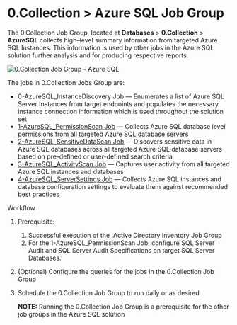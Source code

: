 # 0.Collection > Azure SQL Job Group

The 0.Collection Job Group, located at **Databases** > **0.Collection** > **AzureSQL** collects
high–level summary information from targeted Azure SQL Instances. This information is used by other
jobs in the Azure SQL solution further analysis and for producing respective reports.

![0.Collection Job Group - Azure SQL](/img/versioned_docs/accessanalyzer_11.6/accessanalyzer/solutions/databases/azuresql/collection/collectionjobmenu.webp)

The jobs in 0.Collection Jobs Group are:

- 0-AzureSQL_InstanceDiscovery Job — Enumerates a list of Azure SQL Server Instances from target
  endpoints and populates the necessary instance connection information which is used throughout the
  solution set
- [1-AzureSQL_PermissionScan Job](/docs/accessanalyzer/11.6/accessanalyzer/solutions/databases/azuresql/collection/azuresql_permissionscan-1.md)
  — Collects Azure SQL database level permissions from all targeted Azure SQL database servers
- [2-AzureSQL_SensitiveDataScan Job](/docs/accessanalyzer/11.6/accessanalyzer/solutions/databases/azuresql/collection/2-azuresql_sensitivedatascan.md)
  — Discovers sensitive data in Azure SQL databases across all targeted Azure SQL database servers
  based on pre-defined or user-defined search criteria
- [3-AzureSQL_ActivityScan Job](/docs/accessanalyzer/11.6/accessanalyzer/solutions/databases/azuresql/collection/3-azuresql_activityscan.md)
  — Captures user activity from all targeted Azure SQL instances and databases
- [4-AzureSQL_ServerSettings Job](/docs/accessanalyzer/11.6/accessanalyzer/solutions/databases/azuresql/collection/4-azuresql_serversettings.md)
  — Collects Azure SQL instances and database configuration settings to evaluate them against
  recommended best practices

Workflow

1. Prerequisite:
    1. Successful execution of the .Active Directory Inventory Job Group
    2. For the 1-AzureSQL_PermissionScan Job, configure SQL Server Audit and SQL Server Audit
       Specifications on target SQL Server Databases.
2. (Optional) Configure the queries for the jobs in the 0.Collection Job Group
3. Schedule the 0.Collection Job Group to run daily or as desired

    **NOTE:** Running the 0.Collection Job Group is a prerequisite for the other job groups in the
    Azure SQL solution
